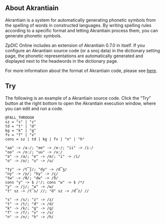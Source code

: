 <!-- title: About Akrantiain -->


## About Akrantiain
Akrantiain is a system for automatically generating phonetic symbols from the spelling of words in constructed languages.
By writing spelling rules according to a specific format and letting Akrantiain process them, you can generate phonetic symbols.

ZpDIC Online includes an extension of Akrantiain 0.7.0 in itself.
If you configure an Akrantiain source code (or a snoj data) in the dictionary setting page, the phonetic representations are automatically generated and displayed next to the headwords in the dictionary page.

For more information about the format of Akrantiain code, please see [here](introduction).

## Try
The following is an example of a Akrantiain source code.
Click the “Try” button at the right bottom to open the Akrantiain execution window, where you can edit and run a code.
```akrantiain-try
@FALL_THROUGH
sz = "s" | "z"
td = "t" | "d"
kg = "k" | "g"
fv = "f" | "v"
cons = sz | td | kg | fv | "n" | "h"

"aa" -> /aː/; "ee" -> /eː/; "ii" -> /iː/
"oo" -> /oː/; "uu" -> /uː/
"a" -> /a/; "e" -> /e/; "i" -> /i/
"o" -> /o/; "u" -> /u/

"ty" -> /t͡ʃ/; "dy" -> /d͡ʒ/
"ny" -> /ɲ/; "hy" -> /ç/
"tw" -> /θ/; "dw" -> /ð/
cons "y" -> $ /ʲ/; cons "w" -> $ /ʷ/
"y" -> /j/; "w" -> /w/
"t" sz -> /t͡s/ //; "d" sz -> /d͡z/ //

"s" -> /s/; "z" -> /z/
"t" -> /t/; "d" -> /d/
"k" -> /k/; "g" -> /ɡ/
"f" -> /f/; "v" -> /v/
"n" -> /n/; "h" -> /h/
```
